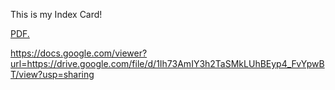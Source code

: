 This is my Index Card!

<a href="https://havenfire.github.io/folder/document.pdf" target="_blank">PDF.</a>

https://docs.google.com/viewer?url=https://drive.google.com/file/d/1Ih73AmIY3h2TaSMkLUhBEyp4_FvYpwBT/view?usp=sharing
